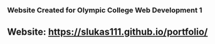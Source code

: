 ### Website Created for Olympic College Web Development 1 ###

## Website: https://slukas111.github.io/portfolio/ ##

